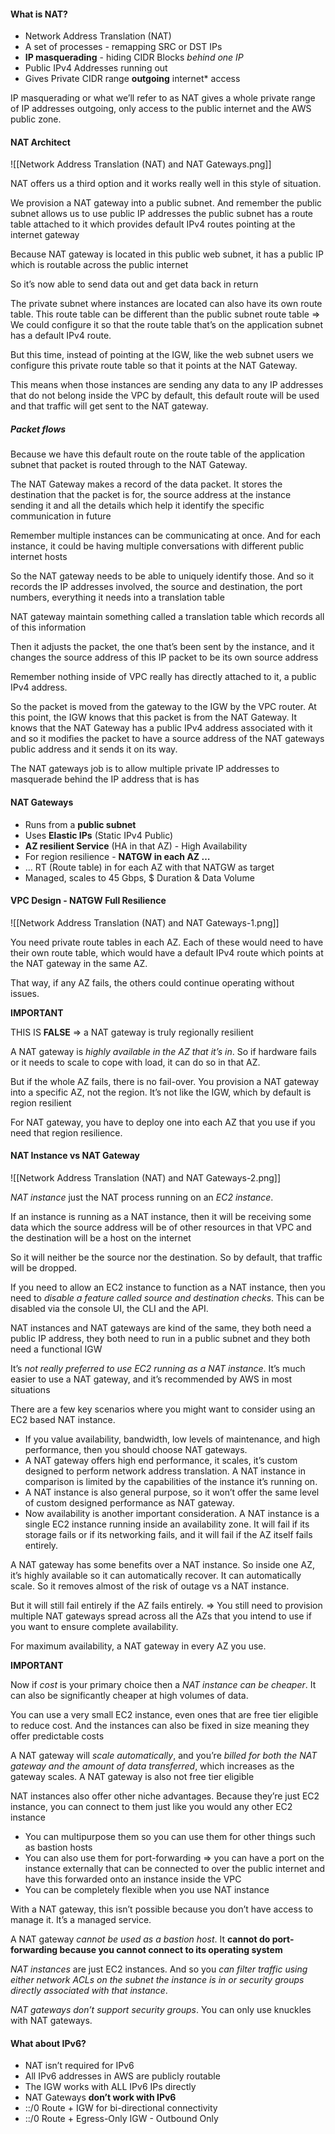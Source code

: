 #### What is NAT?
- Network Address Translation (NAT)
- A set of processes - remapping SRC or DST IPs
- **IP masquerading** - hiding CIDR Blocks *behind one IP*
- Public IPv4 Addresses running out
- Gives Private CIDR range **outgoing** internet* access

IP masquerading or what we’ll refer to as NAT gives a whole private range of IP addresses outgoing, only access to the public internet and the AWS public zone.
#### NAT Architect
![[Network Address Translation (NAT) and NAT Gateways.png]]

NAT offers us a third option and it works really well in this style of situation.

We provision a NAT gateway into a public subnet. And remember the public subnet allows us to use public IP addresses the public subnet has a route table attached to it which provides default IPv4 routes pointing at the internet gateway

Because NAT gateway is located in this public web subnet, it has a public IP which is routable across the public internet

So it’s now able to send data out and get data back in return

The private subnet where instances are located can also have its own route table. This route table can be different than the public subnet route table ⇒ We could configure it so that the route table that’s on the application subnet has a default IPv4 route.

But this time, instead of pointing at the IGW, like the web subnet users we configure this private route table so that it points at the NAT Gateway.

This means when those instances are sending any data to any IP addresses that do not belong inside the VPC by default, this default route will be used and that traffic will get sent to the NAT gateway.
##### Packet flows

Because we have this default route on the route table of the application subnet that packet is routed through to the NAT Gateway.

The NAT Gateway makes a record of the data packet. It stores the destination that the packet is for, the source address at the instance sending it and all the details which help it identify the specific communication in future

Remember multiple instances can be communicating at once. And for each instance, it could be having multiple conversations with different public internet hosts

So the NAT gateway needs to be able to uniquely identify those. And so it records the IP addresses involved, the source and destination, the port numbers, everything it needs into a translation table

NAT gateway maintain something called a translation table which records all of this information

Then it adjusts the packet, the one that’s been sent by the instance, and it changes the source address of this IP packet to be its own source address

Remember nothing inside of VPC really has directly attached to it, a public IPv4 address.

So the packet is moved from the gateway to the IGW by the VPC router. At this point, the IGW knows that this packet is from the NAT Gateway. It knows that the NAT Gateway has a public IPv4 address associated with it and so it modifies the packet to have a source address of the NAT gateways public address and it sends it on its way.

The NAT gateways job is to allow multiple private IP addresses to masquerade behind the IP address that is has
#### NAT Gateways
- Runs from a **public subnet**
- Uses **Elastic IPs** (Static IPv4 Public)
- **AZ resilient Service** (HA in that AZ) - High Availability
- For region resilience - **NATGW in each AZ …**
- … RT (Route table) in for each AZ with that NATGW as target
- Managed, scales to 45 Gbps, $ Duration & Data Volume
#### VPC Design - NATGW Full Resilience
![[Network Address Translation (NAT) and NAT Gateways-1.png]]

You need private route tables in each AZ. Each of these would need to have their own route table, which would have a default IPv4 route which points at the NAT gateway in the same AZ.

That way, if any AZ fails, the others could continue operating without issues.

**IMPORTANT**

THIS IS **FALSE** ⇒ a NAT gateway is truly regionally resilient

A NAT gateway is *highly available in the AZ that it’s in*. So if hardware fails or it needs to scale to cope with load, it can do so in that AZ.

But if the whole AZ fails, there is no fail-over. You provision a NAT gateway into a specific AZ, not the region. It’s not like the IGW, which by default is region resilient

For NAT gateway, you have to deploy one into each AZ that you use if you need that region resilience.
#### NAT Instance vs NAT Gateway
![[Network Address Translation (NAT) and NAT Gateways-2.png]]

*NAT instance* just the NAT process running on an *EC2 instance*.

If an instance is running as a NAT instance, then it will be receiving some data which the source address will be of other resources in that VPC and the destination will be a host on the internet

So it will neither be the source nor the destination. So by default, that traffic will be dropped.

If you need to allow an EC2 instance to function as a NAT instance, then you need to *disable a feature called source and destination checks*. This can be disabled via the console UI, the CLI and the API.

NAT instances and NAT gateways are kind of the same, they both need a public IP address, they both need to run in a public subnet and they both need a functional IGW

It’s *not really preferred to use EC2 running as a NAT instance*. It’s much easier to use a NAT gateway, and it’s recommended by AWS in most situations

There are a few key scenarios where you might want to consider using an EC2 based NAT instance.

- If you value availability, bandwidth, low levels of maintenance, and high performance, then you should choose NAT gateways.
- A NAT gateway offers high end performance, it scales, it’s custom designed to perform network address translation. A NAT instance in comparison is limited by the capabilities of the instance it’s running on.
- A NAT instance is also general purpose, so it won’t offer the same level of custom designed performance as NAT gateway.
- Now availability is another important consideration. A NAT instance is a single EC2 instance running inside an availability zone. It will fail if its storage fails or if its networking fails, and it will fail if the AZ itself fails entirely.

A NAT gateway has some benefits over a NAT instance. So inside one AZ, it’s highly available so it can automatically recover. It can automatically scale. So it removes almost of the risk of outage vs a NAT instance.

But it will still fail entirely if the AZ fails entirely. ⇒ You still need to provision multiple NAT gateways spread across all the AZs that you intend to use if you want to ensure complete availability.

For maximum availability, a NAT gateway in every AZ you use.

**IMPORTANT**

Now if *cost* is your primary choice then a *NAT instance can be cheaper*. It can also be significantly cheaper at high volumes of data.

You can use a very small EC2 instance, even ones that are free tier eligible to reduce cost. And the instances can also be fixed in size meaning they offer predictable costs

A NAT gateway will *scale automatically*, and you’re *billed for both the NAT gateway and the amount of data transferred*, which increases as the gateway scales. A NAT gateway is also not free tier eligible

NAT instances also offer other niche advantages. Because they’re just EC2 instance, you can connect to them just like you would any other EC2 instance

- You can multipurpose them so you can use them for other things such as bastion hosts
- You can also use them for port-forwarding ⇒ you can have a port on the instance externally that can be connected to over the public internet and have this forwarded onto an instance inside the VPC
- You can be completely flexible when you use NAT instance

With a NAT gateway, this isn’t possible because you don’t have access to manage it. It’s a managed service.

A NAT gateway *cannot be used as a bastion host*. It **cannot do port-forwarding because you cannot connect to its operating system**

*NAT instances* are just EC2 instances. And so you *can filter traffic using either network ACLs on the subnet the instance is in or security groups directly associated with that instance*.

*NAT gateways don’t support security groups*. You can only use knuckles with NAT gateways.
#### What about IPv6?
- NAT isn’t required for IPv6
- All IPv6 addresses in AWS are publicly routable
- The IGW works with ALL IPv6 IPs directly
- NAT Gateways **don’t work with IPv6**
- ::/0 Route + IGW for bi-directional connectivity
- ::/0 Route + Egress-Only IGW - Outbound Only